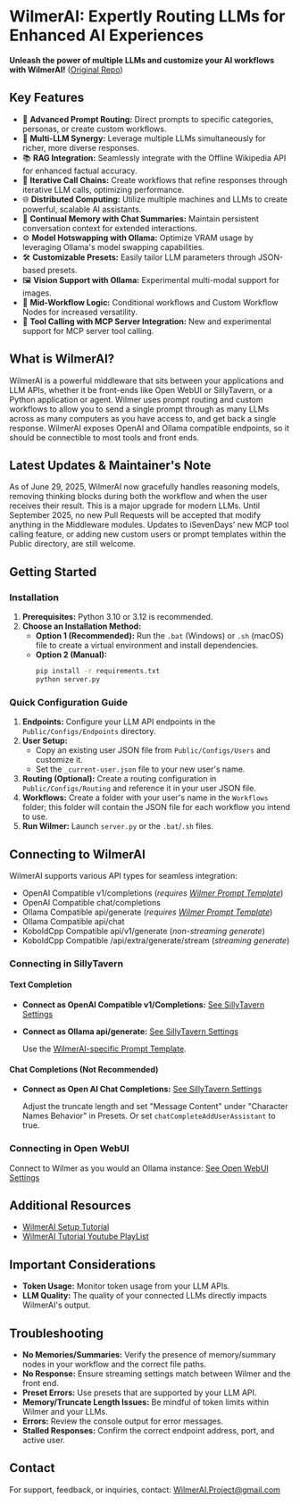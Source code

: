 # WilmerAI: Expertly Routing LLMs for Enhanced AI Experiences

**Unleash the power of multiple LLMs and customize your AI workflows with WilmerAI!** ([Original Repo](https://github.com/SomeOddCodeGuy/WilmerAI))

## Key Features

*   🚀 **Advanced Prompt Routing:** Direct prompts to specific categories, personas, or create custom workflows.
*   🤝 **Multi-LLM Synergy:**  Leverage multiple LLMs simultaneously for richer, more diverse responses.
*   📚 **RAG Integration:**  Seamlessly integrate with the Offline Wikipedia API for enhanced factual accuracy.
*   🔄 **Iterative Call Chains:**  Create workflows that refine responses through iterative LLM calls, optimizing performance.
*   🌐 **Distributed Computing:**  Utilize multiple machines and LLMs to create powerful, scalable AI assistants.
*   🧠 **Continual Memory with Chat Summaries:**  Maintain persistent conversation context for extended interactions.
*   ⚙️ **Model Hotswapping with Ollama:** Optimize VRAM usage by leveraging Ollama's model swapping capabilities.
*   🛠️ **Customizable Presets:**  Easily tailor LLM parameters through JSON-based presets.
*   🖼️ **Vision Support with Ollama:** Experimental multi-modal support for images.
*   🔗 **Mid-Workflow Logic:** Conditional workflows and Custom Workflow Nodes for increased versatility.
*   🤖 **Tool Calling with MCP Server Integration:** New and experimental support for MCP server tool calling.

## What is WilmerAI?

WilmerAI is a powerful middleware that sits between your applications and LLM APIs, whether it be front-ends like Open WebUI or SillyTavern, or a Python application or agent. Wilmer uses prompt routing and custom workflows to allow you to send a single prompt through as many LLMs across as many computers as you have access to, and get back a single response. WilmerAI exposes OpenAI and Ollama compatible endpoints, so it should be connectible to most tools and front ends.

## Latest Updates & Maintainer's Note

As of June 29, 2025, WilmerAI now gracefully handles reasoning models, removing thinking blocks during both the workflow and when the user receives their result. This is a major upgrade for modern LLMs. 
Until September 2025, no new Pull Requests will be accepted that modify anything in the Middleware modules. Updates to iSevenDays' new MCP tool calling feature, or adding new custom users or prompt templates within the Public directory, are still welcome.

## Getting Started

### Installation

1.  **Prerequisites:** Python 3.10 or 3.12 is recommended.
2.  **Choose an Installation Method:**
    *   **Option 1 (Recommended):** Run the `.bat` (Windows) or `.sh` (macOS) file to create a virtual environment and install dependencies.
    *   **Option 2 (Manual):**
        ```bash
        pip install -r requirements.txt
        python server.py
        ```

### Quick Configuration Guide

1.  **Endpoints:** Configure your LLM API endpoints in the `Public/Configs/Endpoints` directory.
2.  **User Setup:**
    *   Copy an existing user JSON file from `Public/Configs/Users` and customize it.
    *   Set the `_current-user.json` file to your new user's name.
3.  **Routing (Optional):** Create a routing configuration in `Public/Configs/Routing` and reference it in your user JSON file.
4.  **Workflows:**  Create a folder with your user's name in the `Workflows` folder; this folder will contain the JSON file for each workflow you intend to use.
5.  **Run Wilmer:** Launch `server.py` or the `.bat`/`.sh` files.

## Connecting to WilmerAI

WilmerAI supports various API types for seamless integration:

*   OpenAI Compatible v1/completions (*requires [Wilmer Prompt Template](Public/Configs/PromptTemplates/wilmerai.json)*)
*   OpenAI Compatible chat/completions
*   Ollama Compatible api/generate (*requires [Wilmer Prompt Template](Public/Configs/PromptTemplates/wilmerai.json)*)
*   Ollama Compatible api/chat
*   KoboldCpp Compatible api/v1/generate (*non-streaming generate*)
*   KoboldCpp Compatible /api/extra/generate/stream (*streaming generate*)

### Connecting in SillyTavern

#### Text Completion

*   **Connect as OpenAI Compatible v1/Completions:** [See SillyTavern Settings](Docs/Examples/Images/ST_text_completion_settings.png)
*   **Connect as Ollama api/generate:** [See SillyTavern Settings](Docs/Examples/Images/ST_ollama_text_completion_settings.png)

    Use the [WilmerAI-specific Prompt Template](Docs/SillyTavern/InstructTemplate).

#### Chat Completions (Not Recommended)

*   **Connect as Open AI Chat Completions:** [See SillyTavern Settings](Docs/Examples/Images/ST_chat_completion_settings.png)

    Adjust the truncate length and set "Message Content" under "Character Names Behavior" in Presets.
    Or set `chatCompleteAddUserAssistant` to true.

### Connecting in Open WebUI

Connect to Wilmer as you would an Ollama instance: [See Open WebUI Settings](Docs/Examples/Images/OW_ollama_settings.png)

## Additional Resources
*   [WilmerAI Setup Tutorial](https://www.youtube.com/watch?v=v2xYQCHZwJM)
*   [WilmerAI Tutorial Youtube PlayList](https://www.youtube.com/playlist?list=PLjIfeYFu5Pl7J7KGJqVmHM4HU56nByb4X)

## Important Considerations

*   **Token Usage:** Monitor token usage from your LLM APIs.
*   **LLM Quality:** The quality of your connected LLMs directly impacts WilmerAI's output.

## Troubleshooting

*   **No Memories/Summaries:** Verify the presence of memory/summary nodes in your workflow and the correct file paths.
*   **No Response:** Ensure streaming settings match between Wilmer and the front end.
*   **Preset Errors:** Use presets that are supported by your LLM API.
*   **Memory/Truncate Length Issues:** Be mindful of token limits within Wilmer and your LLMs.
*   **Errors:** Review the console output for error messages.
*   **Stalled Responses:** Confirm the correct endpoint address, port, and active user.

## Contact

For support, feedback, or inquiries, contact: WilmerAI.Project@gmail.com